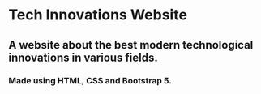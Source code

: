 # Tech Innovations Website
## A website about the best modern technological innovations in various fields.
### Made using HTML, CSS and Bootstrap 5.
